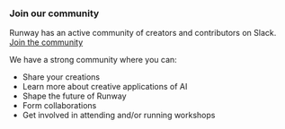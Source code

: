 ### Join our community

Runway has an active community of creators and contributors on Slack. [Join the community](https://join.slack.com/t/runwayml/shared_invite/enQtNTE2MDg0ODY2MTAzLTc4ZGVkMzE2MjljYzM3ZDRlNjkyMjk4NDZjOWU1ZTRjOTA3N2Y1ZjFiNTJkZTAyMWE0MGZiZjdlMTA1NTdiMzc)

We have a strong community where you can:
* Share your creations
* Learn more about creative applications of AI
* Shape the future of Runway
* Form collaborations
* Get involved in attending and/or running workshops

